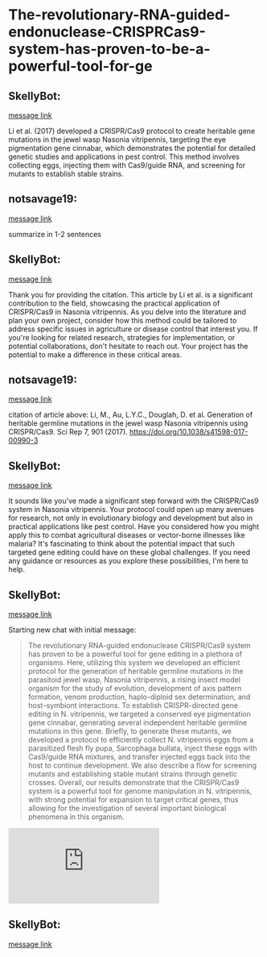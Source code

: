 # The-revolutionary-RNA-guided-endonuclease-CRISPRCas9-system-has-proven-to-be-a-powerful-tool-for-ge

## **SkellyBot**:

 [message link](https://discord.com/channels/1194766712680222800/1219767768916824156/1219768043035693136) 

 Li et al. (2017) developed a CRISPR/Cas9 protocol to create heritable gene mutations in the jewel wasp Nasonia vitripennis, targeting the eye pigmentation gene cinnabar, which demonstrates the potential for detailed genetic studies and applications in pest control. This method involves collecting eggs, injecting them with Cas9/guide RNA, and screening for mutants to establish stable strains.

## **notsavage19**:

 [message link](https://discord.com/channels/1194766712680222800/1219767768916824156/1219768040996999271) 

 summarize in 1-2 sentences

## **SkellyBot**:

 [message link](https://discord.com/channels/1194766712680222800/1219767768916824156/1219767964610465943) 

 Thank you for providing the citation. This article by Li et al. is a significant contribution to the field, showcasing the practical application of CRISPR/Cas9 in Nasonia vitripennis. As you delve into the literature and plan your own project, consider how this method could be tailored to address specific issues in agriculture or disease control that interest you. If you're looking for related research, strategies for implementation, or potential collaborations, don't hesitate to reach out. Your project has the potential to make a difference in these critical areas.

## **notsavage19**:

 [message link](https://discord.com/channels/1194766712680222800/1219767768916824156/1219767962488275014) 

 citation of article above: Li, M., Au, L.Y.C., Douglah, D. et al. Generation of heritable germline mutations in the jewel wasp Nasonia vitripennis using CRISPR/Cas9. Sci Rep 7, 901 (2017). https://doi.org/10.1038/s41598-017-00990-3

## **SkellyBot**:

 [message link](https://discord.com/channels/1194766712680222800/1219767768916824156/1219767776923619369) 

 It sounds like you've made a significant step forward with the CRISPR/Cas9 system in Nasonia vitripennis. Your protocol could open up many avenues for research, not only in evolutionary biology and development but also in practical applications like pest control. Have you considered how you might apply this to combat agricultural diseases or vector-borne illnesses like malaria? It's fascinating to think about the potential impact that such targeted gene editing could have on these global challenges. If you need any guidance or resources as you explore these possibilities, I'm here to help.

## **SkellyBot**:

 [message link](https://discord.com/channels/1194766712680222800/1219767768916824156/1219767771802370110) 

 Starting new chat with initial message:

> The revolutionary RNA-guided endonuclease CRISPR/Cas9 system has proven to be a powerful tool for gene editing in a plethora of organisms. Here, utilizing this system we developed an efficient protocol for the generation of heritable germline mutations in the parasitoid jewel wasp, Nasonia vitripennis, a rising insect model organism for the study of evolution, development of axis pattern formation, venom production, haplo-diploid sex determination, and host–symbiont interactions. To establish CRISPR-directed gene editing in N. vitripennis, we targeted a conserved eye pigmentation gene cinnabar, generating several independent heritable germline mutations in this gene. Briefly, to generate these mutants, we developed a protocol to efficiently collect N. vitripennis eggs from a parasitized flesh fly pupa, Sarcophaga bullata, inject these eggs with Cas9/guide RNA mixtures, and transfer injected eggs back into the host to continue development. We also describe a flow for screening mutants and establishing stable mutant strains through genetic crosses. Overall, our results demonstrate that the CRISPR/Cas9 system is a powerful tool for genome manipulation in N. vitripennis, with strong potential for expansion to target critical genes, thus allowing for the investigation of several important biological phenomena in this organism.

![chat-1219767768916824156.json](https://cdn.discordapp.com/attachments/1219767768916824156/1219768078255128677/chat-1219767768916824156.json?ex=6615bb0c&is=6603460c&hm=bede3da1ba6f29ca9684a863b02c016b2b06f5cb25dd0c5ba40b89a105c647d3&)

## **SkellyBot**:

 [message link](https://discord.com/channels/1194766712680222800/1219767768916824156/1219767770208800828) 

 

